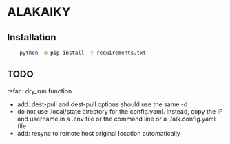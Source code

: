 # ALAKAIKY
## Installation

```bash
    python -m pip install -r requirements.txt
```

## TODO
refac: dry_run function
- add: dest-pull and dest-pull options should use the same -d
- do not use .local/state directory for the config.yaml. Instead, copy the IP and username in a .env file or the command line or a ./alk.config.yaml file
- add: resync to remote host original location automatically
